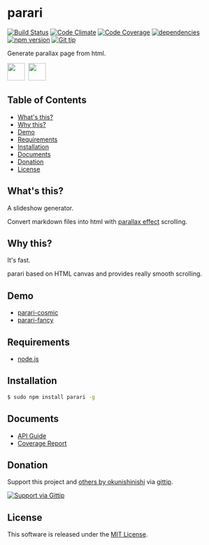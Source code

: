 parari
======
<!-- Badge start -->

[![Build Status][my_travis_badge_url]][my_travis_url]
[![Code Climate][my_codeclimate_badge_url]][my_codeclimate_url]
[![Code Coverage][my_codeclimate_coverage_badge_url]][my_codeclimate_url]
[![dependencies][my_gemnasium_badge_url]][my_gemnasium_url]
[![npm version][my_npm_budge_url]][my_npm_url]
[![Git tip][my_gittip_budge_url]][my_gittip_url]

<!-- Badge end -->

Generate parallax page from html.


<!-- Banner start -->

<a href="https://github.com/tick-tack/apeman"><img style="height:40px;" src="https://raw.githubusercontent.com/tick-tack/apeman/master/doc/images/apeman.png" height="40"></a>&nbsp;
<a href="http://nodejs.org/"><img style="height:40px;" src="http://nodejs.org/images/logos/nodejs-dark.png" height="40"></a>&nbsp;

<!-- Banner end -->

Table of Contents
-----
- [What's this?](#01-whats-this)
- [Why this?](#02-why-this)
- [Demo](#03-demo)
- [Requirements](#04-requirements)
- [Installation](#05-install)
- [Documents](#06-documents)
- [Donation](#10-donation)
- [License](#11-license)




<a name="01-whats-this"></a>
What's this?
-----

A slideshow generator.

Convert markdown files into html with [parallax effect][wikipedia_parallax] scrolling. 

<a name="02-why-this"></a>
Why this?
---------

It's fast.

parari based on HTML canvas and provides really smooth scrolling.

<a name="03-demo"></a>
Demo
-------

+ [parari-cosmic](http://okunishinishi.github.io/parari/demo/parari-readme/parari-cosmic.html)
+ [parari-fancy](http://okunishinishi.github.io/parari/demo/parari-readme/parari-fancy.html)

<a name="04-requirements"></a>
Requirements
------

+ [node.js][nodejs_url]


<a name="05-install"></a>
Installation
-----

```bash
$ sudo npm install parari -g
```

<a name="06-documents"></a>
Documents
------
+ [API Guide][my_apiguide_url]
+ [Coverage Report][my_coverage_report_url]


<a name="10-donation"></a>
Donation
------

Support this project and [others by okunishinishi][my_gittip_url] via [gittip][my_gittip_url].

[<img src="https://rawgithub.com/twolfson/gittip-badge/0.2.0/dist/gittip.png" alt="Support via Gittip"/>][my_gittip_url]


<a name="11-license"></a>
License
-------
This software is released under the [MIT License][my_license_url].




<!-- Links start -->

[nodejs_url]: http://nodejs.org/
[wikipedia_parallax]: http://en.wikipedia.org/wiki/Parallax
[my_license_url]: http://raw.github.com/okunishinishi/parari/master/LICENSE
[my_travis_url]: http://travis-ci.org/okunishinishi/parari
[my_travis_badge_url]: http://img.shields.io/travis/okunishinishi/parari.svg?style=flat
[my_codeclimate_url]: http://codeclimate.com/github/okunishinishi/parari
[my_codeclimate_badge_url]: http://img.shields.io/codeclimate/github/okunishinishi/parari.svg?style=flat
[my_codeclimate_coverage_badge_url]: http://img.shields.io/codeclimate/coverage/github/okunishinishi/parari.svg?style=flat
[my_apiguide_url]: http://okunishinishi.github.io/parari/apiguide/
[my_demo_url]: http://okunishinishi.github.io/parari/demo/
[my_coverage_report_url]: http://okunishinishi.github.io/parari/coverage/lcov-report/
[my_gittip_url]: http://www.gittip.com/okunishinishi/
[my_gittip_budge_url]: http://img.shields.io/gittip/okunishinishi.svg?style=flat
[my_npm_url]: http://www.npmjs.org/package/parari
[my_npm_budge_url]: http://img.shields.io/npm/v/parari.svg?style=flat
[my_tag_url]: http://github.com/okunishinishi/parari/releases/tag/v1.0.6
[my_tag_badge_url]: http://img.shields.io/github/tag/okunishinishi/parari.svg?style=flat
[my_gemnasium_url]: http://gemnasium.com/okunishinishi/parari
[my_gemnasium_badge_url]: http://img.shields.io/gemnasium/okunishinishi/parari.svg?style=flat

<!-- Links end-->